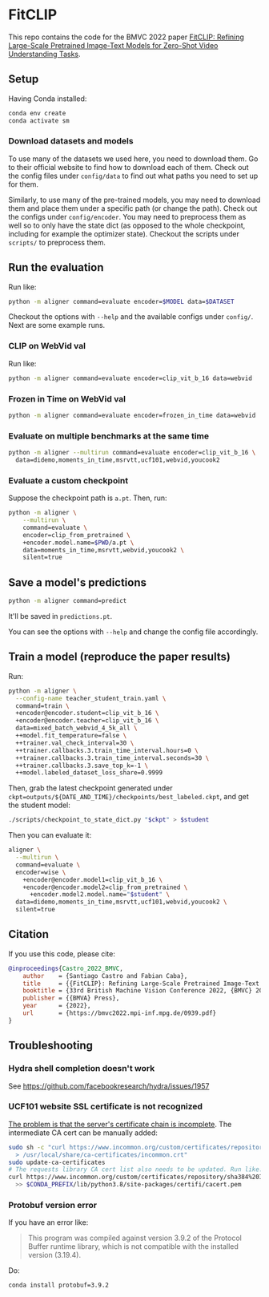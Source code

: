 # FitCLIP

This repo contains the code for the BMVC 2022 paper [FitCLIP: Refining Large-Scale Pretrained Image-Text Models for
Zero-Shot Video Understanding Tasks](https://bmvc2022.mpi-inf.mpg.de/939/).

## Setup

Having Conda installed:

```bash
conda env create
conda activate sm
```

### Download datasets and models

To use many of the datasets we used here, you need to download them. Go to their official website to find how to
download each of them. Check out the config files under `config/data` to find out what paths you need to set up for
them.

Similarly, to use many of the pre-trained models, you may need to download them and place them under a specific path (or
change the path). Check out the configs under `config/encoder`. You may need to preprocess them as well so to only have
the state dict (as opposed to the whole checkpoint, including for example the optimizer state). Checkout the scripts
under `scripts/` to preprocess them.

## Run the evaluation

Run like:

```bash
python -m aligner command=evaluate encoder=$MODEL data=$DATASET
```

Checkout the options with `--help` and the available configs under `config/`. Next are some example runs.

### CLIP on WebVid val

Run like:

```bash
python -m aligner command=evaluate encoder=clip_vit_b_16 data=webvid
```

### Frozen in Time on WebVid val

```bash
python -m aligner command=evaluate encoder=frozen_in_time data=webvid
```

### Evaluate on multiple benchmarks at the same time

```bash
python -m aligner --multirun command=evaluate encoder=clip_vit_b_16 \
  data=didemo,moments_in_time,msrvtt,ucf101,webvid,youcook2
```

### Evaluate a custom checkpoint

Suppose the checkpoint path is `a.pt`. Then, run:

```bash
python -m aligner \
    --multirun \
    command=evaluate \
    encoder=clip_from_pretrained \
    +encoder.model.name=$PWD/a.pt \
    data=moments_in_time,msrvtt,webvid,youcook2 \
    silent=true
```

## Save a model's predictions

```bash
python -m aligner command=predict
```

It'll be saved in `predictions.pt`.

You can see the options with `--help` and change the config file accordingly.

## Train a model (reproduce the paper results)

Run:

```bash
python -m aligner \
  --config-name teacher_student_train.yaml \
  command=train \
  +encoder@encoder.student=clip_vit_b_16 \
  +encoder@encoder.teacher=clip_vit_b_16 \
  data=mixed_batch_webvid_4_5k_all \
  ++model.fit_temperature=false \
  ++trainer.val_check_interval=30 \
  ++trainer.callbacks.3.train_time_interval.hours=0 \
  ++trainer.callbacks.3.train_time_interval.seconds=30 \
  ++trainer.callbacks.3.save_top_k=-1 \
  ++model.labeled_dataset_loss_share=0.9999
```

Then, grab the latest checkpoint generated under `ckpt=outputs/${DATE_AND_TIME}/checkpoints/best_labeled.ckpt`, and get
the student model:

```bash
./scripts/checkpoint_to_state_dict.py "$ckpt" > $student
```

Then you can evaluate it:

```bash
aligner \
  --multirun \
  command=evaluate \
  encoder=wise \
    +encoder@encoder.model1=clip_vit_b_16 \
    +encoder@encoder.model2=clip_from_pretrained \
      +encoder.model2.model.name="$student" \
  data=didemo,moments_in_time,msrvtt,ucf101,webvid,youcook2 \
  silent=true
```

## Citation

If you use this code, please cite:

```bibtex
@inproceedings{Castro_2022_BMVC,
    author    = {Santiago Castro and Fabian Caba},
    title     = {{FitCLIP}: Refining Large-Scale Pretrained Image-Text Models for Zero-Shot Video Understanding Tasks},
    booktitle = {33rd British Machine Vision Conference 2022, {BMVC} 2022, London, UK, November 21-24, 2022},
    publisher = {{BMVA} Press},
    year      = {2022},
    url       = {https://bmvc2022.mpi-inf.mpg.de/0939.pdf}
}
```

## Troubleshooting

### Hydra shell completion doesn't work

See https://github.com/facebookresearch/hydra/issues/1957

### UCF101 website SSL certificate is not recognized

[The problem is that the server's certificate chain is
incomplete](https://www.ssllabs.com/ssltest/analyze.html?d=www.crcv.ucf.edu). The intermediate CA cert can be manually 
added:

```bash
sudo sh -c "curl https://www.incommon.org/custom/certificates/repository/sha384%20Intermediate%20cert.txt \
  > /usr/local/share/ca-certificates/incommon.crt"
sudo update-ca-certificates
# The requests library CA cert list also needs to be updated. Run like:
curl https://www.incommon.org/custom/certificates/repository/sha384%20Intermediate%20cert.txt \
  >> $CONDA_PREFIX/lib/python3.8/site-packages/certifi/cacert.pem
```

### Protobuf version error

If you have an error like:

> This program was compiled against version 3.9.2 of the Protocol Buffer runtime
> library, which is not compatible with the installed version (3.19.4).

Do:

```bash
conda install protobuf=3.9.2
```
